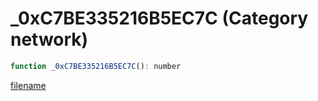 # _0xC7BE335216B5EC7C (Category network)

```js
function _0xC7BE335216B5EC7C(): number
```

[filename](_0xC7BE335216B5EC7C_m.md ':include')